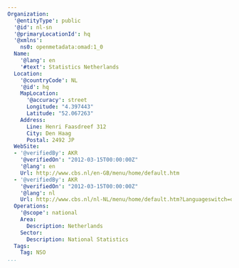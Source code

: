 ```yaml
---
Organization:
  '@entityType': public
  '@id': nl-sn
  '@primaryLocationId': hq
  '@xmlns':
    ns0: openmetadata:omad:1_0
  Name:
    '@lang': en
    '#text': Statistics Netherlands
  Location:
    '@countryCode': NL
    '@id': hq
    MapLocation:
      '@accuracy': street
      Longitude: "4.397443"
      Latitude: "52.067263"
    Address:
      Line: Henri Faasdreef 312
      City: Den Haag
      Postal: 2492 JP
  WebSite:
  - '@verifiedBy': AKR
    '@verifiedOn': "2012-03-15T00:00:00Z"
    '@lang': en
    Url: http://www.cbs.nl/en-GB/menu/home/default.htm
  - '@verifiedBy': AKR
    '@verifiedOn': "2012-03-15T00:00:00Z"
    '@lang': nl
    Url: http://www.cbs.nl/nl-NL/menu/home/default.htm?Languageswitch=on
  Operations:
    '@scope': national
    Area:
      Description: Netherlands
    Sector:
      Description: National Statistics
  Tags:
    Tag: NSO
...
```

